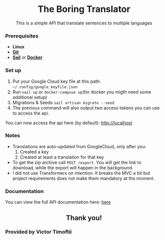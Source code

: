 <h1 align="center">
  The Boring Translator
</h1>
<p align="center">This is a simple API that translate sentences to multiple languages</p>

### Prerequisites
 - **Linux**
 - [**Git**](https://www.atlassian.com/git/tutorials/install-git)
 - [**Sail**](https://laravel.com/docs/8.x/sail#installation) or [**Docker**](https://docs.docker.com/engine/installation/)

### Set up
1. Put your Google Cloud key file at this path: `~/.config/google_keyfile.json` 
2. Run `sail up` or `docker-compose up`(for docker you migth need some additional setup)
3. Migrations & Seeds `sail artisan migrate --seed`
4. The previous command will also output two access tokens you can use to access the api.

You can now access the api here (by default): [http://localhost](http://localhost/api)

### Notes
* Translations are auto-updated from GoogleCloud, only after you:
    1. Created a key
    2. Created at least a translation for that key
* To get the zip archive call `POST /export`. You will get the link to download, while the export will happen in the background.
* I did not use Transformers on intention. It breaks the MVC a bit but project requirements does not make them mandatory at the moment.

### Documentation
You can view the full API documentation here: [here](https://documenter.getpostman.com/view/273833/TW6up91U)

<h2 align="center"> Thank you! </h2>
<h3> Provided by Victor Timoftii </h3>
